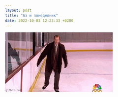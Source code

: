 ```yaml
---
layout: post
title: "Аз и понеделник"
date: 2022-10-03 12:23:33 +0200
---
```

![Аз и понеделник](/assets/images/me-and-monday.gif)